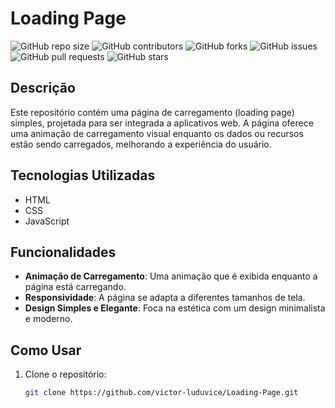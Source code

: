 # Loading Page

![GitHub repo size](https://img.shields.io/github/repo-size/victor-luduvice/Loading-Page)
![GitHub contributors](https://img.shields.io/github/contributors/victor-luduvice/Loading-Page)
![GitHub forks](https://img.shields.io/github/forks/victor-luduvice/Loading-Page)
![GitHub issues](https://img.shields.io/github/issues/victor-luduvice/Loading-Page)
![GitHub pull requests](https://img.shields.io/github/issues-pr/victor-luduvice/Loading-Page)
![GitHub stars](https://img.shields.io/github/stars/victor-luduvice/Loading-Page)

## Descrição

Este repositório contém uma página de carregamento (loading page) simples, projetada para ser integrada a aplicativos web. A página oferece uma animação de carregamento visual enquanto os dados ou recursos estão sendo carregados, melhorando a experiência do usuário.

## Tecnologias Utilizadas

- HTML
- CSS
- JavaScript

## Funcionalidades

- **Animação de Carregamento**: Uma animação que é exibida enquanto a página está carregando.
- **Responsividade**: A página se adapta a diferentes tamanhos de tela.
- **Design Simples e Elegante**: Foca na estética com um design minimalista e moderno.

## Como Usar

1. Clone o repositório:
   ```bash
   git clone https://github.com/victor-luduvice/Loading-Page.git
